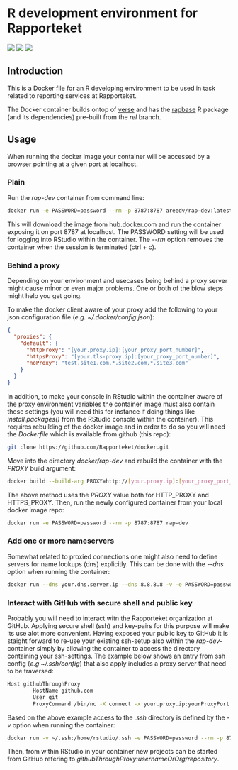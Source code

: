 # R development environment for Rapporteket
[![](https://img.shields.io/docker/automated/areedv/rap-dev.svg)](https://hub.docker.com/r/areedv/rap-dev/builds/)
[![](https://img.shields.io/docker/build/areedv/rap-dev.svg)](https://hub.docker.com/r/areedv/rap-dev/builds/)
[![](https://img.shields.io/docker/pulls/areedv/rap-dev.svg)](https://hub.docker.com/r/areedv/rap-dev)


## Introduction
This is a Docker file for an R developing environment to be used in task
related to reporting services at Rapporteket.

The Docker container builds ontop of
[verse](https://hub.docker.com/r/rocker/verse) and has the
[rapbase](https://github.com/Rapporteket/rapbase) R package (and its
dependencies) pre-built from the _rel_ branch.

## Usage
When running the docker image your container will be accessed by a browser
pointing at a given port at localhost.

### Plain
Run the _rap-dev_ container from command line:
```bash
docker run -e PASSWORD=password --rm -p 8787:8787 areedv/rap-dev:latest
```
This will download the image from hub.docker.com and run the container
exposing it on port 8787 at localhost. The PASSWORD setting will be used for
logging into RStudio within the container. The _--rm_ option removes the
container when the session is terminated (ctrl + c).

### Behind a proxy
Depending on your environment and usecases being behind a proxy server might
cause minor or even major problems. One or both of the blow steps might
help you get going.

To make the docker client aware of your proxy add the following to your json
configuration file (_e.g. ~/.docker/config.json_):

```json
{
  "proxies": {
    "default": {
      "httpProxy": "[your.proxy.ip]:[your_proxy_port_number]",
      "httpsProxy": "[your.tls-proxy.ip]:[your_proxy_port_number]",
      "noProxy": "test.site1.com,*.site2.com,*.site3.com"
    }
  }
}
```
In addition, to make your console in RStudio within the container aware of the
proxy environment variables the container image must also contain these
settings (you will need this for instance if doing things like 
_install.packages()_ from the RStudio console within the container). This
requires rebuilding of the docker image and in order to do so you will need the
_Dockerfile_ which is available from github (this repo):
```bash
git clone https://github.com/Rapporteket/docker.git
```
Move into the directory _docker/rap-dev_ and rebuild the container with the 
_PROXY_ build argument:
```bash
docker build --build-arg PROXY=http://[your.proxy.ip]:[your_proxy_port_number] -t rap-dev .
```
The above method uses the _PROXY_ value both for HTTP\_PROXY and HTTPS\_PROXY.
Then, run the newly configured container from your local docker image repo:
```bash
docker run -e PASSWORD=password --rm -p 8787:8787 rap-dev
```

### Add one or more nameservers
Somewhat related to proxied connections one might also need to define servers
for name lookups (dns) explicitly. This can be done with the _--dns_ option
when running the container:
```bash
docker run --dns your.dns.server.ip --dns 8.8.8.8 -v -e PASSWORD=password --rm -p 8787:8787 areedv/rap-dev:latest
```

### Interact with GitHub with secure shell and public key
Probably you will need to interact witn the Rapporteket organization at
GitHub. Applying secure shell (ssh) and key-pairs for this purpose will make
its use alot more convenient. Having exposed your public key to GitHub it is
staight forward to re-use your existing ssh-setup also within the
_rap-dev_-container simply by allowing the container to access the directory
containing your ssh-settings. The example below shows an entry from ssh config
(_e.g ~/.ssh/config_) that also apply includes a proxy server that need to be
traversed:
```bash
Host githubThroughProxy
        HostName github.com
        User git
        ProxyCommand /bin/nc -X connect -x your.proxy.ip:yourProxyPort %h %p
```
Based on the above example access to the _.ssh_ directory is defined by the
_-v_ option when running the container:
```bash
docker run -v ~/.ssh:/home/rstudio/.ssh -e PASSWORD=password --rm -p 8787:8787 areedv/rap-dev:latest
```

Then, from within RStudio in your container new projects can be started from
GitHub refering to _githubThroughProxy:usernameOrOrg/repository_.

